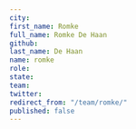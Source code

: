 ```yaml
---
city: 
first_name: Romke
full_name: Romke De Haan
github: 
last_name: De Haan
name: romke
role: 
state: 
team: 
twitter: 
redirect_from: "/team/romke/"
published: false
---
```


